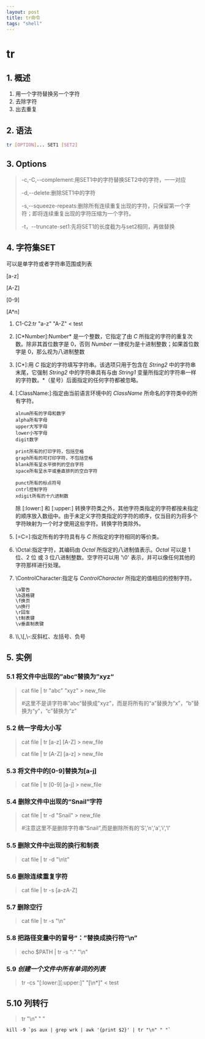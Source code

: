 ```yaml
---
layout: post
title: tr命令
tags: "shell"
---
```




# tr

## 1. 概述

1. 用一个字符替换另一个字符
2. 去除字符
3. 出去重复



## 2. 语法

```bash
tr [OPTION]... SET1 [SET2]
```



## 3. Options

> -c,-C,--complement:用SET1中的字符替换SET2中的字符，一一对应
>
> -d,--delete:删除SET1中的字符
>
> -s,--squeeze-repeats:删除所有连续重复出现的字符，只保留第一个字符；即将连续重复出现的字符压缩为一个字符。
>
> -t，--truncate-set1:先将SET1的长度截为与set2相同，再做替换



## 4. 字符集SET

可以是单字符或者字符串范围或列表

[a-z]

[A-Z]

[0-9]

[A*n]

1. C1-C2:tr "a-z" "A-Z" < test

2. \[C\*Number]:Number\* 是一个整数，它指定了由 *C* 所指定的字符的重复次数。除非其首位数字是 0，否则 *Number* 一律视为是十进制整数；如果首位数字是 0，那么视为八进制整数

3. \[C\*]:用 *C* 指定的字符填写字符串。该选项只用于包含在 *String2* 中的字符串末尾，它强制 *String2* 中的字符串具有与由 *String1* 变量所指定的字符串一样的字符数。\*（星号）后面指定的任何字符都被忽略。

4. \[:ClassName:]:指定由当前语言环境中的 *ClassName* 所命名的字符类中的所有字符。

   ```
   alnum所有的字母和数字
   alpha所有字母
   upper大写字母
   lower小写字母
   digit数字 
   
   print所有的打印字符，包括空格
   graph所有的可打印字符，不包括空格
   blank所有呈水平排列的空白字符
   space所有呈水平或垂直排列的空白字符
   
   punct所有的标点符号
   cntrl控制字符
   xdigit所有的十六进制数
   ```

   除 [:lower:] 和 [:upper:] 转换字符类之外，其他字符类指定的字符都按未指定的顺序放入数组中。由于未定义字符类指定的字符的顺序，仅当目的为将多个字符映射为一个时才使用这些字符。转换字符类除外。

5. \[=C=]:指定所有的字符具有与 *C* 所指定的字符相同的等价类。

6. \\Octal:指定字符，其编码由 *Octal* 所指定的八进制值表示。*Octal* 可以是 1 位、2 位 或 3 位八进制整数。空字符可以用 '\0' 表示，并可以像任何其他的字符那样进行处理。

7. \\ControlCharacter:指定与 *ControlCharacter* 所指定的值相应的控制字符。

   ```bash
   \a警告
   \b退格键
   \f换页
   \n换行
   \r回车
   \t制表键
   \v垂直制表键
   ```

8. \\\\,\\\[,\\\-:反斜杠、左括号、负号



## 5. 实例

### 5.1 将文件中出现的”abc“替换为”xyz“

> cat file | tr "abc" "xyz" > new_file
>
> #这里不是讲字符串”abc“替换成"xyz"，而是将所有的“a”替换为“x”，“b”替换为“y”，“c”替换为“z”

### 5.2 统一字母大小写

> cat file | tr [a-z] [A-Z] > new_file
>
> cat file | tr [A-Z] [a-z] > new_file

### 5.3 将文件中的[0-9]替换为[a-j]

> cat file | tr [0-9] [a-j] > new_file

### 5.4 删除文件中出现的“Snail”字符

> cat file | tr -d "Snail" > new_file
>
> #注意这里不是删除字符串“Snail”,而是删除所有的'S','n','a','i','l'

### 5.5 删除文件中出现的换行和制表

> cat file | tr -d "\n\t"

### 5.6 删除连续重复字符

> cat file | tr -s [a-zA-Z]

### 5.7 删除空行

> cat file | tr -s "\n"

### 5.8 把路径变量中的冒号“：”替换成换行符“\n”

>  echo $PATH | tr -s ":" "\n"

### 5.9 *创建一个文件中所有单词的列表*

> tr -cs "\[:lower:]\[:upper:]" "\[\\n\*]" < test

## 5.10 列转行

> tr "\n" " "

```shell
kill -9 `ps aux | grep wrk | awk '{print $2}' | tr "\n" " "`
```

